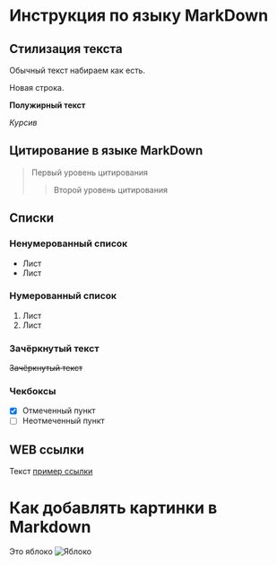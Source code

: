 # Инструкция по языку MarkDown

## Стилизация текста

Обычный текст набираем как есть.

Новая строка.

**Полужирный текст**

*Курсив*

## Цитирование в языке MarkDown
> Первый уровень цитирования
>> Второй уровень цитирования

## Списки
### Ненумерованный список
* Лист
* Лист

### Нумерованный список
1. Лист
2. Лист

### Зачёркнутый текст
~~Зачёркнутый текст~~

### Чекбоксы
- [x] Отмеченный пункт
- [ ] Неотмеченный пункт

## WEB ссылки
Текст [пример ссылки](http.example.com "Всплывающая подсказка")

# Как добавлять картинки в Markdown
Это яблоко
![Яблоко](apple.jpg "Яблоко")
